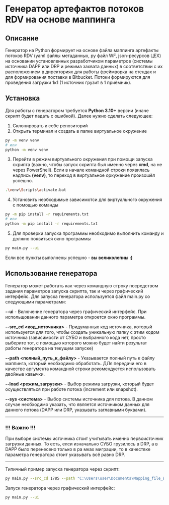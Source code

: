 # Генератор артефактов потоков RDV на основе маппинга

## Описание
Генератор на Python формирует на основе файла маппинга артефакты потоков RDV 
(yaml файлы метаданных, py файл WF, json-ресурсов ЦЕХ) на основании 
установленных разработчиком параметров (системы источника DAPP или 
DRP и режима захвата данных) в соответствии с их расположением в 
директориях для работы фреймворка на стендах и для формирования 
поставки в Bitbucket. Потоки формируются для проведения загрузки 
1к1 (1 источник грузит в 1 приёмник).

## Установка
Для работы с генератором требуется **Python 3.10+** версии (иначе скрипт 
будет падать с ошибкой). Далее нужно сделать следующее:

1. Склонировать к себе репозиторий
2. Открыть терминал и создать в папке виртуальное окружение
```bash
py -m venv venv 
# или 
python -m venv venv
```
3. Перейти в режим виртуального окружения при помощи запуска скрипта (важно, чтобы запуск скрипта был именно через **cmd**, на не через PowerShell). Если в начале командной строки появилась надпись **(venv)**, то переход в виртуальное оркужение произошёл успешно.
```bash
.\venv\Scripts\activate.bat
```
4. Установить необходимые зависимотси для виртуального окружения с помощью команды
```bash
py -m pip install -r requirements.txt 
# или
python -m pip install -r requirements.txt
```
5. Для проверки запуска программы необходимо выполнить команду и должно появиться окно программы
```bash
py main.py --ui
```

Если все пункты выполнены успешно - **вы великолепны :)**

## Использование генератора

Генератор может работать как через командную строку посредством задания
параметров запуска скрипта, так и через графический интерфейс. Для
запуска генератора используется файл main.py со следующими параметрами:

**--ui** - Включение генератора через графический интерфейс. При испольщовании данного параметра откроется окно программы.

**--src_cd <код_источника>** - Придуманных код источника, который используется для того, чтобы создать уникальную папку с этим кодом источника (зависимости от СУБО и выбранного кода нет, просто выберите тот, с помощью которого можно будет найти результат работы генератора на текущем запуске)

**--path <полный_путь_к_файлу>** - Указывается полный путь к файлу маппинга, который необходимо обработать. ДЛя передачи его в качестве аргумента командной строки рекомендуется использовать двойные кавычки.

**--load <режим_загрузки>** - Выбор режима загрузки, который будет осуществляться при работе потока (increment или snapshot).

**--sys <система>** - Выбор системы источника для потока. В данном случае необходимо указать, что является источником данных для данного потока (DAPP или DRP, указывать заглавными буквами).

____________________

### !!! Важно !!!
При выборе системы источника стоит учитывать именно первоисточник загрузки
данных. То есть, елси изначально СУБО грузилось в DRP, а в DAPP было перенесено
только в ра мках миграции, то в качествке параметра генератора
стоит указывать всё равно DRP.

____________________


Типичный пример запуска генератора через скрипт:
```bash
py main.py --src_cd 1785 --path "C:\Users\user\Documents\Mapping_file_BOOP.xlsx" --load increment --sys DAPP
```

Запуск генератора через графический интерфейс:
```bash
py main.py --ui
```